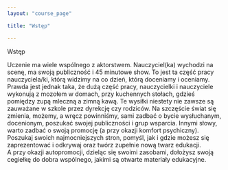 ```yaml
---
layout: "course_page"

title: "Wstęp"

---
```


<div class="text-center screen-title">
Wstęp
</div>

<div class="screen-content">
  <p>
  Uczenie ma wiele wspólnego z aktorstwem. Nauczyciel(ka) wychodzi na scenę, ma swoją publiczność i 45 minutowe show. To jest ta część pracy nauczyciela/ki, którą widzimy na co dzień, którą doceniamy i oceniamy. Prawda jest jednak taka, że dużą część pracy, nauczycielki i nauczyciele wykonują z mozołem w domach, przy kuchennych stołach, gdzieś pomiędzy zupą mleczną a zimną kawą. Te wysiłki niestety nie zawsze są zauważane w szkole przez dyrekcję czy rodziców. Na szczęście świat się zmienia, możemy, a wręcz powinniśmy, sami zadbać o bycie wysłuchanym, docenionym, poszukać swojej publiczności i grup wsparcia. Innymi słowy, warto zadbać o swoją promocję (a przy okazji komfort psychiczny). Poszukaj swoich najmocniejszych stron, pomyśl, jak i gdzie możesz się zaprezentować i odkrywaj oraz twórz zupełnie nową twarz edukacji. <br/>
A przy okazji autopromocji, dzieląc się swoimi zasobami, dołożysz swoją cegiełkę do dobra wspólnego, jakimi są otwarte materiały edukacyjne.</p>
</div>
